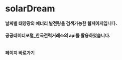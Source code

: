 # solarDream
#### 날짜별 태양광의 에너리 발전량을 검색가능한 웹페이지입니다.
#### 공공데이터포털_한국전력거래소의 api를 활용하였습니다.
<br>
<strong style="color:white"><a herf="https://architect0509.github.io/solarDream/index.html"> 페이지 바로가기 </a></strong>
